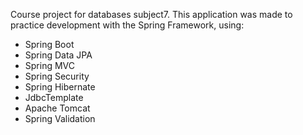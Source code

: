 Course project for databases subject7.
This application was made to practice development with the Spring Framework, using:

- Spring Boot
- Spring Data JPA
- Spring MVC
- Spring Security
- Spring Hibernate
- JdbcTemplate
- Apache Tomcat
- Spring Validation
